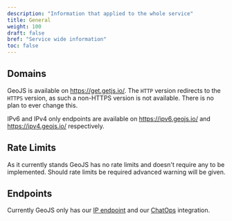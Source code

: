 ```yaml
---
description: "Information that applied to the whole service"
title: General
weight: 100
draft: false
bref: "Service wide information"
toc: false
---
```


## Domains

GeoJS is available on https://get.getjs.io/. The `HTTP` version redirects to the `HTTPS` version, as such a non-HTTPS version is not available. There is no plan to ever change this.

IPv6 and IPv4 only endpoints are available on https://ipv6.geojs.io/ and https://ipv4.geojs.io/ respectively.

## Rate Limits

As it currently stands GeoJS has no rate limits and doesn't require any to be implemented. Should rate limits be required advanced warning will be given.

## Endpoints

Currently GeoJS only has our [IP endpoint](/docs/ip/) and our [ChatOps](/docs/chatops/) integration.
